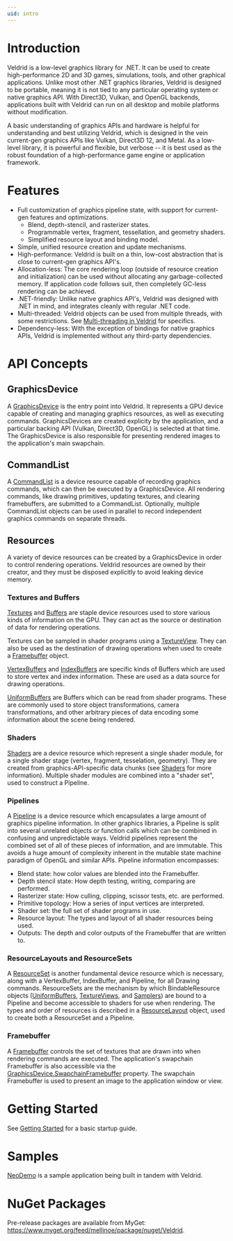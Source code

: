 ```yaml
---
uid: intro
---
```


# Introduction

Veldrid is a low-level graphics library for .NET. It can be used to create high-performance 2D and 3D games, simulations, tools, and other graphical applications. Unlike most other .NET graphics libraries, Veldrid is designed to be portable, meaning it is not tied to any particular operating system or native graphics API. With Direct3D, Vulkan, and OpenGL backends, applications built with Veldrid can run on all desktop and mobile platforms without modification.

A basic understanding of graphics APIs and hardware is helpful for understanding and best utilizing Veldrid, which is designed in the vein current-gen graphics APIs like Vulkan, Direct3D 12, and Metal. As a low-level library, it is powerful and flexible, but verbose -- it is best used as the robust foundation of a high-performance game engine or application framework.

# Features

* Full customization of graphics pipeline state, with support for current-gen features and optimizations.
  * Blend, depth-stencil, and rasterizer states.
  * Programmable vertex, fragment, tessellation, and geometry shaders.
  * Simplified resource layout and binding model.
* Simple, unified resource creation and update mechanisms.
* High-performance: Veldrid is built on a thin, low-cost abstraction that is close to current-gen graphics API's.
* Allocation-less: The core rendering loop (outside of resource creation and initialization) can be used without allocating any garbage-collected memory. If application code follows suit, then completely GC-less rendering can be achieved.
* .NET-friendly: Unlike native graphics API's, Veldrid was designed with .NET in mind, and integrates cleanly with regular .NET code.
* Multi-threaded: Veldrid objects can be used from multiple threads, with some restrictions. See [Multi-threading in Veldrid](xref:multi-threading) for specifics.
* Dependency-less: With the exception of bindings for native graphics APIs, Veldrid is implemented without any third-party dependencies.

# API Concepts

## GraphicsDevice

A [GraphicsDevice](xref:Veldrid.GraphicsDevice) is the entry point into Veldrid. It represents a GPU device capable of creating and managing graphics resources, as well as executing commands. GraphicsDevices are created explicity by the application, and a particular backing API (Vulkan, Direct3D, OpenGL) is selected at that time. The GraphicsDevice is also responsible for presenting rendered images to the application's main swapchain.

## CommandList

A [CommandList](xref:Veldrid.CommandList) is a device resource capable of recording graphics commands, which can then be executed by a GraphicsDevice. All rendering commands, like drawing primitives, updating textures, and clearing framebuffers, are submitted to a CommandList. Optionally, multiple CommandList objects can be used in parallel to record independent graphics commands on separate threads.

## Resources

A variety of device resources can be created by a GraphicsDevice in order to control rendering operations. Veldrid resources are owned by their creator, and they must be disposed explicitly to avoid leaking device memory.

### Textures and Buffers

[Textures](xref:Veldrid.Texture) and [Buffers](xref:Veldrid.Buffer) are staple device resources used to store various kinds of information on the GPU. They can act as the source or destination of data for rendering operations.

Textures can be sampled in shader programs using a [TextureView](xref:Veldrid.TextureView). They can also be used as the destination of drawing operations when used to create a [Framebuffer](xref:Veldrid.Framebuffer) object.

[VertexBuffers](xref:Veldrid.VertexBuffer) and [IndexBuffers](xref:Veldrid.IndexBuffer) are specific kinds of Buffers which are used to store vertex and index information. These are used as a data source for drawing operations.

[UniformBuffers](xref:Veldrid.UniformBuffer) are Buffers which can be read from shader programs. These are commonly used to store object transformations, camera transformations, and other arbitrary pieces of data encoding some information about the scene being rendered.

### Shaders

[Shaders](xref:Veldrid.Shader) are a device resource which represent a single shader module, for a single shader stage (vertex, fragment, tesselation, geometry). They are created from graphics-API-specific data chunks (see [Shaders](xref:shaders) for more information). Multiple shader modules are combined into a "shader set", used to construct a Pipeline.

### Pipelines

A [Pipeline](xref:Veldrid.Pipeline) is a device resource which encapsulates a large amount of graphics pipeline information. In other graphics libraries, a Pipeline is split into several unrelated objects or function calls which can be combined in confusing and unpredictable ways. Veldrid pipelines represent the combined set of all of these pieces of information, and are immutable. This avoids a huge amount of complexity inherent in the mutable state machine paradigm of OpenGL and similar APIs. Pipeline information encompasses:

* Blend state: how color values are blended into the Framebuffer.
* Depth stencil state: How depth testing, writing, comparing are performed.
* Rasterizer state: How culling, clipping, scissor tests, etc. are performed.
* Primitive topology: How a series of input vertices are interpreted.
* Shader set: the full set of shader programs in use.
* Resource layout: The types and layout of all shader resources being used.
* Outputs: The depth and color outputs of the Framebuffer that are written to.

### ResourceLayouts and ResourceSets

A [ResourceSet](xref:Veldrid.ResourceSet) is another fundamental device resource which is necessary, along with a VertexBuffer, IndexBuffer, and Pipeline, for all Drawing commands. ResourceSets are the mechanism by which BindableResource objects ([UniformBuffers](xref:Veldrid.UniformBuffer), [TextureViews](xref:Veldrid.TextureView), and [Samplers](xref:Veldrid.Sampler)) are bound to a Pipeline and become accessible to shaders for use when rendering. The types and order of resources is described in a [ResourceLayout](xref:Veldrid.ResourceLayout) object, used to create both a ResourceSet and a Pipeline.

### Framebuffer

A [Framebuffer](xref:Veldrid.Framebuffer) controls the set of textures that are drawn into when rendering commands are executed. The application's swapchain Framebuffer is also accessible via the [GraphicsDevice.SwapchainFramebuffer](xref:Veldrid.GraphicsDevice#Veldrid_GraphicsDevice_SwapchainFramebuffer) property. The swapchain Framebuffer is used to present an image to the application window or view.

# Getting Started

See [Getting Started](xref:getting-started) for a basic startup guide.

# Samples

[NeoDemo](https://github.com/mellinoe/veldrid/tree/master/src/NeoDemo) is a sample application being built in tandem with Veldrid.

# NuGet Packages

Pre-release packages are available from MyGet: https://www.myget.org/feed/mellinoe/package/nuget/Veldrid.